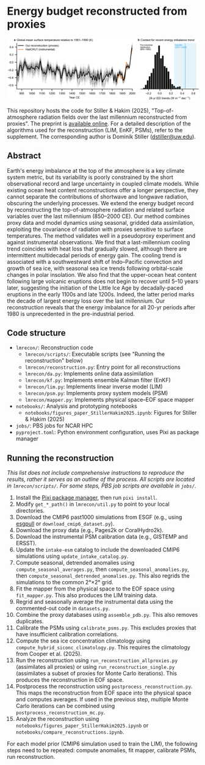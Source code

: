 # Energy budget reconstructed from proxies

![Left: Global-mean surface temperature. Right: Context for recent energy imbalance trend.](header.png)

This repository hosts the code for Stiller & Hakim (2025), "Top-of-atmosphere radiation fields over the last millennium reconstructed from proxies". The preprint is [available online](https://arxiv.org/abs/2510.09896). For a detailed description of the algorithms used for the reconstruction (LIM, EnKF, PSMs), refer to the supplement. The corresponding author is Dominik Stiller (dstiller@uw.edu).

## Abstract
Earth's energy imbalance at the top of the atmosphere is a key climate system metric, but its variability is poorly constrained by the short observational record and large uncertainty in coupled climate models. While existing ocean heat content reconstructions offer a longer perspective, they cannot separate the contributions of shortwave and longwave radiation, obscuring the underlying processes. We extend the energy budget record by reconstructing the top-of-atmosphere radiation and related surface variables over the last millennium (850–2000 CE). Our method combines proxy data and model dynamics using seasonal, gridded data assimilation, exploiting the covariance of radiation with proxies sensitive to surface temperatures. The method validates well in a pseudoproxy experiment and against instrumental observations. We find that a last-millennium cooling trend coincides with heat loss that gradually slowed, although there are intermittent multidecadal periods of energy gain. The cooling trend is associated with a southwestward shift of Indo–Pacific convection and growth of sea ice, with seasonal sea ice trends following orbital-scale changes in polar insolation. We also find that the upper-ocean heat content following large volcanic eruptions does not begin to recover until 5–10 years later, suggesting the initiation of the Little Ice Age by decadally-paced eruptions in the early 1100s and late 1200s. Indeed, the latter period marks the decade of largest energy loss over the last millennium. Our reconstruction reveals that the energy imbalance for all 20-yr periods after 1980 is unprecedented in the pre-industrial period.

## Code structure
 * `lmrecon/`: Reconstruction code
   * `lmrecon/scripts/`: Executable scripts (see "Running the reconstruction" below)
   * `lmrecon/reconstruction.py`: Entry point for all reconstructions
   * `lmrecon/da.py`: Implements online data assimilation
   * `lmrecon/kf.py`: Implements ensemble Kalman filter (EnKF)
   * `lmrecon/lim.py`: Implements linear inverse model (LIM)
   * `lmrecon/psm.py`: Implements proxy system models (PSM)
   * `lmrecon/mapper.py`: Implements physical space–EOF space mapper
 * `notebooks/`: Analysis and prototyping notebooks
   * `notebooks/figures_paper_StillerHakim2025.ipynb`: Figures for Stiller & Hakim (2025)
 * `jobs/`: PBS jobs for NCAR HPC
 * `pyproject.toml`: Python environment configuration, uses Pixi as package manager


## Running the reconstruction
*This list does not include comprehensive instructions to reproduce the results, rather it serves as an outline of the process. All scripts are located in `lmrecon/scripts/`. For some steps, PBS job scripts are available in `jobs/`.*
1. Install the [Pixi package manager](https://pixi.sh/dev/), then run `pixi install`.
2. Modify `get_*_path()` in `lmrecon/util.py` to point to your local directories.
3. Download the CMIP6 past1000 simulations from ESGF (e.g., using [esgpull](https://github.com/ESGF/esgf-download/tree/main) or `download_cmip6_dataset.py`).
4. Download the proxy data (e.g., Pages2k or CoralHydro2k).
5. Download the instrumental PSM calibration data (e.g., GISTEMP and ERSST).
6. Update the `intake-esm` catalog to include the downloaded CMIP6 simulations using `update_intake_catalog.py`.
7. Compute seasonal, detrended anomalies using `compute_seasonal_averages.py`, then `compute_seasonal_anomalies.py`, then `compute_seasonal_detrended_anomalies.py`. This also regrids the simulations to the common 2°×2° grid.
8. Fit the mapper from the physical space to the EOF space using `fit_mapper.py`. This also produces the LIM training data.
9. Regrid and seasonally average the instrumental data using the commented-out code in `datasets.py`.
10. Combine the proxy databases using `assemble_pdb.py`. This also removes duplicates.
11. Calibrate the PSMs using `calibrate_psms.py`. This excludes proxies that have insufficient calibration correlations.
12. Compute the sea ice concentration climatology using `compute_hybrid_siconc_climatology.py`. This requires the climatology from Cooper et al. (2025).
13. Run the reconstruction using `run_reconstruction_allproxies.py` (assimilates all proxies) or using `run_reconstruction_single.py` (assimilates a subset of proxies for Monte Carlo iterations). This produces the reconstruction in EOF space.
14. Postprocess the reconstruction using `postprocess_reconstruction.py`. This maps the reconstruction from EOF space into the physical space and computes averages. If used in the previous step, multiple Monte Carlo iterations can be combined using `postprocess_reconstruction_mc.py`.
15. Analyze the reconstruction using `notebooks/figures_paper_StillerHakim2025.ipynb` or `notebooks/compare_reconstructions.ipynb`.

For each model prior (CMIP6 simulation used to train the LIM), the following steps need to be repeated: compute anomalies, fit mapper, calibrate PSMs, run reconstruction.

